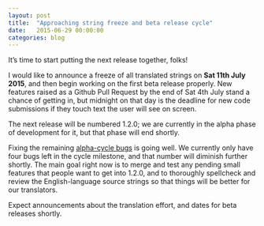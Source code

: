```yaml
---
layout: post
title:  "Approaching string freeze and beta release cycle"
date:   2015-06-29 00:00:00
categories: blog
---
```


It’s time to start putting the next release together, folks!

I would like to announce a freeze of all translated strings on **Sat
11th July 2015**, and then begin working on the first beta release
properly.  New features raised as a Github Pull Request by the end of
Sat 4th July stand a chance of getting in, but midnight on that day is
the deadline for new code submissions if they touch text the user will
see on screen.

The next release will be numbered 1.2.0; we are currently in the alpha
phase of development for it, but that phase will end shortly.

Fixing the remaining [alpha-cycle
bugs](https://github.com/mypaint/mypaint/milestones/MyPaint%201.2.0-alpha)
is going well. We currently only have four bugs left in the cycle
milestone, and that number will diminish further shortly. The main goal
right now is to merge and test any pending small features that people
want to get into 1.2.0, and to thoroughly spellcheck and review the
English-language source strings so that things will be better for our
translators.

Expect announcements about the translation effort, and dates for beta
releases shortly.
